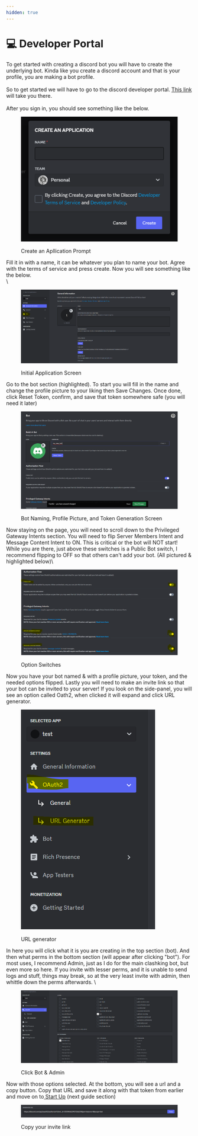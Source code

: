 ```yaml
---
hidden: true
---
```


# 💻 Developer Portal

To get started with creating a discord bot you will have to create the underlying bot. Kinda like you create a discord account and that is your profile, you are making a bot profile.\
\
So to get started we will have to go to the discord developer portal. [This link](https://discord.com/developers/applications?new_application=true) will take you there.\
\
After you sign in, you should see something like the below.

<figure><img src="../.gitbook/assets/image (3) (1) (1) (1) (1).png" alt=""><figcaption><p>Create an Apllication Prompt</p></figcaption></figure>

Fill it in with a name, it can be whatever you plan to name your bot. Agree with the terms of service and press create. Now you will see something like the below.\
\


<figure><img src="../.gitbook/assets/image (8) (1) (1).png" alt=""><figcaption><p>Initial Application Screen</p></figcaption></figure>

Go to the bot section (highlighted). To start you will fill in the name and change the profile picture to your liking then Save Changes. Once done, click Reset Token, confirm, and save that token somewhere safe (you will need it later)

<figure><img src="../.gitbook/assets/image (9) (1) (1).png" alt=""><figcaption><p>Bot Naming, Profile Picture, and Token Generation Screen</p></figcaption></figure>

Now staying on the page, you will need to scroll down to the Privileged Gateway Intents section. You will need to flip Server Members Intent and Message Content Intent to ON. This is critical or the bot will NOT start! While you are there, just above these switches is a Public Bot switch, I recommend flipping to OFF so that others can't add your bot. (All pictured & highlighted below)\


<figure><img src="../.gitbook/assets/image (10) (1) (1).png" alt=""><figcaption><p>Option Switches</p></figcaption></figure>

Now you have your bot named & with a profile picture, your token, and the needed options flipped. Lastly you will need to make an invite link so that your bot can be invited to your server! If you look on the side-panel, you will see an option called Oath2, when clicked it will expand and click URL generator.

<figure><img src="../.gitbook/assets/image (19) (1) (1).png" alt=""><figcaption><p>URL generator</p></figcaption></figure>

In here you will click what it is you are creating in the top section (bot). And then what perms in the bottom section (will appear after clicking "bot"). For most uses, I recommend Admin, just as I do for the main clashking bot, but even more so here. If you invite with lesser perms, and it is unable to send logs and stuff, things may break, so at the very least invite with admin, then whittle down the perms afterwards. \


<figure><img src="../.gitbook/assets/image (20) (1) (1).png" alt=""><figcaption><p>Click Bot &#x26; Admin</p></figcaption></figure>

Now with those options selected. At the bottom, you will see a url and a copy button. Copy that URL and save it along with that token from earlier and move on to[ Start Up](turn-it-on.md) (next guide section)

<figure><img src="../.gitbook/assets/image (21) (1) (1).png" alt=""><figcaption><p>Copy your invite link</p></figcaption></figure>
